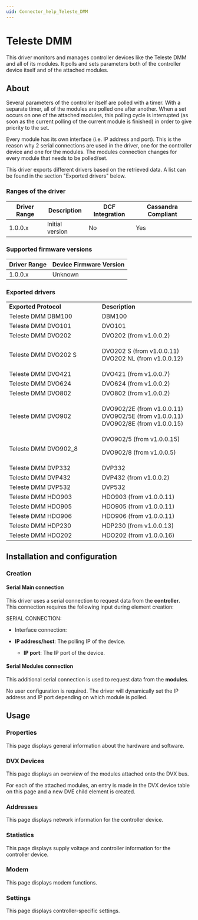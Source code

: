 ```yaml
---
uid: Connector_help_Teleste_DMM
---
```


# Teleste DMM

This driver monitors and manages controller devices like the Teleste DMM and all of its modules. It polls and sets parameters both of the controller device itself and of the attached modules.

## About

Several parameters of the controller itself are polled with a timer. With a separate timer, all of the modules are polled one after another. When a set occurs on one of the attached modules, this polling cycle is interrupted (as soon as the current polling of the current module is finished) in order to give priority to the set.

Every module has its own interface (i.e. IP address and port). This is the reason why 2 serial connections are used in the driver, one for the controller device and one for the modules. The modules connection changes for every module that needs to be polled/set.

This driver exports different drivers based on the retrieved data. A list can be found in the section "Exported drivers" below.

### Ranges of the driver

| **Driver Range** | **Description** | **DCF Integration** | **Cassandra Compliant** |
|------------------|-----------------|---------------------|-------------------------|
| 1.0.0.x          | Initial version | No                  | Yes                     |

### Supported firmware versions

| **Driver Range** | **Device Firmware Version** |
|------------------|-----------------------------|
| 1.0.0.x          | Unknown                     |

### Exported drivers

<table>
<colgroup>
<col style="width: 50%" />
<col style="width: 50%" />
</colgroup>
<tbody>
<tr class="odd">
<td><strong>Exported Protocol</strong></td>
<td><strong>Description</strong></td>
</tr>
<tr class="even">
<td>Teleste DMM DBM100</td>
<td>DBM100</td>
</tr>
<tr class="odd">
<td>Teleste DMM DVO101</td>
<td>DVO101</td>
</tr>
<tr class="even">
<td>Teleste DMM DVO202</td>
<td>DVO202 (from v1.0.0.2)</td>
</tr>
<tr class="odd">
<td>Teleste DMM DVO202 S</td>
<td><p>DVO202 S (from v1.0.0.11) DVO202 NL (from v1.0.0.12)</p></td>
</tr>
<tr class="even">
<td>Teleste DMM DVO421</td>
<td>DVO421 (from v1.0.0.7)</td>
</tr>
<tr class="odd">
<td>Teleste DMM DVO624</td>
<td>DVO624 (from v1.0.0.2)</td>
</tr>
<tr class="even">
<td>Teleste DMM DVO802</td>
<td>DVO802 (from v1.0.0.2)</td>
</tr>
<tr class="odd">
<td>Teleste DMM DVO902</td>
<td><p>DVO902/2E (from v1.0.0.11) DVO902/5E (from v1.0.0.11) DVO902/8E (from v1.0.0.15)</p></td>
</tr>
<tr class="even">
<td>Teleste DMM DVO902_8</td>
<td>DVO902/5 (from v1.0.0.15)
<p>DVO902/8 (from v1.0.0.5)</p></td>
</tr>
<tr class="odd">
<td>Teleste DMM DVP332</td>
<td>DVP332</td>
</tr>
<tr class="even">
<td>Teleste DMM DVP432</td>
<td>DVP432 (from v1.0.0.2)</td>
</tr>
<tr class="odd">
<td>Teleste DMM DVP532</td>
<td>DVP532</td>
</tr>
<tr class="even">
<td>Teleste DMM HDO903</td>
<td>HDO903 (from v1.0.0.11)</td>
</tr>
<tr class="odd">
<td>Teleste DMM HDO905</td>
<td>HDO905 (from v1.0.0.11)</td>
</tr>
<tr class="even">
<td>Teleste DMM HDO906</td>
<td>HDO906 (from v1.0.0.11)</td>
</tr>
<tr class="odd">
<td>Teleste DMM HDP230</td>
<td>HDP230 (from v1.0.0.13)</td>
</tr>
<tr class="even">
<td>Teleste DMM HDO202</td>
<td>HDO202 (from v1.0.0.16)</td>
</tr>
</tbody>
</table>

## Installation and configuration

### Creation

#### Serial Main connection

This driver uses a serial connection to request data from the **controller**. This connection requires the following input during element creation:

SERIAL CONNECTION:

- Interface connection:

- **IP address/host**: The polling IP of the device.
  - **IP port**: The IP port of the device.

#### Serial Modules connection

This additional serial connection is used to request data from the **modules**.

No user configuration is required. The driver will dynamically set the IP address and IP port depending on which module is polled.

## Usage

### Properties

This page displays general information about the hardware and software.

### DVX Devices

This page displays an overview of the modules attached onto the DVX bus.

For each of the attached modules, an entry is made in the DVX device table on this page and a new DVE child element is created.

### Addresses

This page displays network information for the controller device.

### Statistics

This page displays supply voltage and controller information for the controller device.

### Modem

This page displays modem functions.

### Settings

This page displays controller-specific settings.
